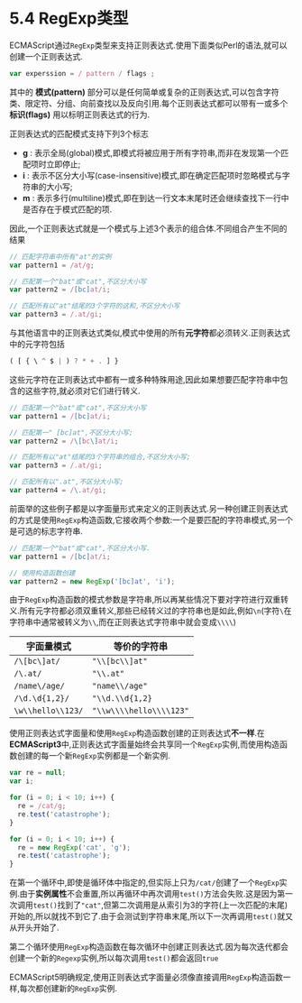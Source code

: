# 5.4 RegExp类型

ECMAScript通过`RegExp`类型来支持正则表达式.使用下面类似Perl的语法,就可以创建一个正则表达式.

``` js .line-numbers
var experssion = / pattern / flags ;
```

其中的 **模式(pattern)** 部分可以是任何简单或复杂的正则表达式,可以包含字符类、限定符、分组、向前查找以及反向引用.每个正则表达式都可以带有一或多个 **标识(flags)** 用以标明正则表达式的行为.

正则表达式的匹配模式支持下列3个标志

* **g** : 表示全局(global)模式,即模式将被应用于所有字符串,而非在发现第一个匹配项时立即停止;
* **i** : 表示不区分大小写(case-insensitive)模式,即在确定匹配项时忽略模式与字符串的大小写;
* **m** : 表示多行(multiline)模式,即在到达一行文本末尾时还会继续查找下一行中是否存在于模式匹配的项.

因此,一个正则表达式就是一个模式与上述3个表示的组合体.不同组合产生不同的结果

``` js .line-numbers
// 匹配字符串中所有"at"的实例
var pattern1 = /at/g;

// 匹配第一个"bat"或"cat",不区分大小写
var pattern2 = /[bc]at/i;

// 匹配所有以"at"结尾的3个字符的这和,不区分大小写
var pattern3 = /.at/gi;
```

与其他语言中的正则表达式类似,模式中使用的所有**元字符**都必须转义.正则表达式中的元字符包括

``` js .line-numbers
( [ { \ ^ $ | ) ? * + . ] }
```

这些元字符在正则表达式中都有一或多种特殊用途,因此如果想要匹配字符串中包含的这些字符,就必须对它们进行转义.

``` js .line-numbers
// 匹配第一个"bat"或"cat",不区分大小写
var pattern1 = /[bc]at/i;

// 匹配第一" [bc]at",不区分大小写;
var pattern2 = /\[bc\]at/i;

// 匹配所有以"at"结尾的3个字符串的组合,不区分大小写;
var pattern3 = /.at/gi;

// 匹配所有以".at",不区分大小写;
var pattern4 = /\.at/gi;
```

前面举的这些例子都是以字面量形式来定义的正则表达式.另一种创建正则表达式的方式是使用`RegExp`构造函数,它接收两个参数:一个是要匹配的字符串模式,另一个是可选的标志字符串.

``` js .line-numbers
// 匹配第一个"bat"或"cat",不区分大小写.
var pattern1 = /[bc]at/i;

// 使用构造函数创建
var pattern2 = new RegExp('[bc]at', 'i');
```

由于`RegExp`构造函数的模式参数是字符串,所以再某些情况下要对字符进行双重转义.所有元字符都必须双重转义,那些已经转义过的字符串也是如此,例如`\n`(字符`\`在字符串中通常被转义为`\\`,而在正则表达式字符串中就会变成`\\\\`)

| 字面量模式        | 等价的字符串            |
| ----------------- | ----------------------- |
| `/\[bc\]at/`      | `"\\[bc\\]at"`          |
| `/\.at/`          | `"\\.at"`               |
| `/name\/age/`     | `"name\\/age"`          |
| `/\d.\d{1,2}/`    | `"\\d.\\d{1,2}`         |
| `\w\\hello\\123/` | `"\\w\\\\hello\\\\123"` |

使用正则表达式字面量和使用`RegExp`构造函数创建的正则表达式**不一样**.在**ECMAScript3**中,正则表达式字面量始终会共享同一个`RegExp`实例,而使用构造函数创建的每一个新`RegExp`实例都是一个新实例.

``` js .line-numbers
var re = null;
var i;

for (i = 0; i < 10; i++) {
  re = /cat/g;
  re.test('catastrophe');
}

for (i = 0; i < 10; i++) {
  re = new RegExp('cat', 'g');
  re.test('catastrophe');
}
```

在第一个循环中,即使是循环体中指定的,但实际上只为`/cat/`创建了一个`RegExp`实例.由于**实例属性**不会重置,所以再循环中再次调用`test()`方法会失败.这是因为第一次调用`test()`找到了`"cat"`,但第二次调用是从索引为3的字符(上一次匹配的末尾)开始的,所以就找不到它了.由于会测试到字符串末尾,所以下一次再调用`test()`就又从开头开始了.

第二个循环使用`RegExp`构造函数在每次循环中创建正则表达式.因为每次迭代都会创建一个新的`Regexp`实例,所以每次调用`test()`都会返回`true`

ECMAScript5明确规定,使用正则表达式字面量必须像直接调用`RegExp`构造函数一样,每次都创建新的`RegExp`实例.
